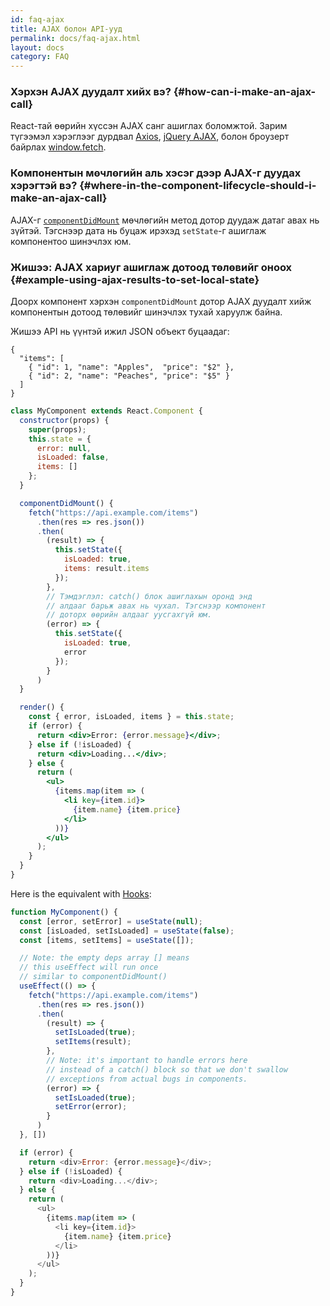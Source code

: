 ```yaml
---
id: faq-ajax
title: AJAX болон API-ууд
permalink: docs/faq-ajax.html
layout: docs
category: FAQ
---
```


### Хэрхэн AJAX дуудалт хийх вэ? {#how-can-i-make-an-ajax-call}

React-тай өөрийн хүссэн AJAX санг ашиглах боломжтой. Зарим түгээмэл хэрэглээг дурдвал [Axios](https://github.com/axios/axios), [jQuery AJAX](https://api.jquery.com/jQuery.ajax/), болон броузерт байрлах [window.fetch](https://developer.mozilla.org/en-US/docs/Web/API/Fetch_API).

### Компонентын мѳчлѳгийн аль хэсэг дээр AJAX-г дуудах хэрэгтэй вэ? {#where-in-the-component-lifecycle-should-i-make-an-ajax-call}

AJAX-г [`componentDidMount`](/docs/react-component.html#mounting) мөчлөгийн метод дотор дуудаж датаг авах нь зүйтэй. Тэгснээр дата нь буцаж ирэхэд `setState`-г ашиглаж компонентоо шинэчлэх юм.

### Жишээ: AJAX хариуг ашиглаж дотоод төлөвийг оноох {#example-using-ajax-results-to-set-local-state}

Доорх компонент хэрхэн `componentDidMount` дотор AJAX дуудалт хийж компонентын дотоод төлөвийг шинэчлэх тухай харуулж байна.

Жишээ API нь үүнтэй ижил JSON объект буцаадаг:

```
{
  "items": [
    { "id": 1, "name": "Apples",  "price": "$2" },
    { "id": 2, "name": "Peaches", "price": "$5" }
  ]
}
```

```jsx
class MyComponent extends React.Component {
  constructor(props) {
    super(props);
    this.state = {
      error: null,
      isLoaded: false,
      items: []
    };
  }

  componentDidMount() {
    fetch("https://api.example.com/items")
      .then(res => res.json())
      .then(
        (result) => {
          this.setState({
            isLoaded: true,
            items: result.items
          });
        },
        // Тэмдэглэл: catch() блок ашиглахын оронд энд
        // алдааг барьж авах нь чухал. Тэгснээр компонент
        // доторх өөрийн алдааг уусгахгүй юм.
        (error) => {
          this.setState({
            isLoaded: true,
            error
          });
        }
      )
  }

  render() {
    const { error, isLoaded, items } = this.state;
    if (error) {
      return <div>Error: {error.message}</div>;
    } else if (!isLoaded) {
      return <div>Loading...</div>;
    } else {
      return (
        <ul>
          {items.map(item => (
            <li key={item.id}>
              {item.name} {item.price}
            </li>
          ))}
        </ul>
      );
    }
  }
}
```

Here is the equivalent with [Hooks](https://reactjs.org/docs/hooks-intro.html): 

```js
function MyComponent() {
  const [error, setError] = useState(null);
  const [isLoaded, setIsLoaded] = useState(false);
  const [items, setItems] = useState([]);

  // Note: the empty deps array [] means
  // this useEffect will run once
  // similar to componentDidMount()
  useEffect(() => {
    fetch("https://api.example.com/items")
      .then(res => res.json())
      .then(
        (result) => {
          setIsLoaded(true);
          setItems(result);
        },
        // Note: it's important to handle errors here
        // instead of a catch() block so that we don't swallow
        // exceptions from actual bugs in components.
        (error) => {
          setIsLoaded(true);
          setError(error);
        }
      )
  }, [])

  if (error) {
    return <div>Error: {error.message}</div>;
  } else if (!isLoaded) {
    return <div>Loading...</div>;
  } else {
    return (
      <ul>
        {items.map(item => (
          <li key={item.id}>
            {item.name} {item.price}
          </li>
        ))}
      </ul>
    );
  }
}
```
